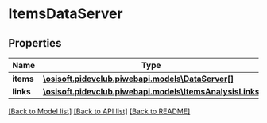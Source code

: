 # ItemsDataServer

## Properties
Name | Type | Description | Notes
------------ | ------------- | ------------- | -------------
**items** | [**\osisoft.pidevclub.piwebapi.models\DataServer[]**](DataServer.md) |  | [optional] 
**links** | [**\osisoft.pidevclub.piwebapi.models\ItemsAnalysisLinks**](ItemsAnalysisLinks.md) |  | [optional] 

[[Back to Model list]](../README.md#documentation-for-models) [[Back to API list]](../README.md#documentation-for-api-endpoints) [[Back to README]](../README.md)


